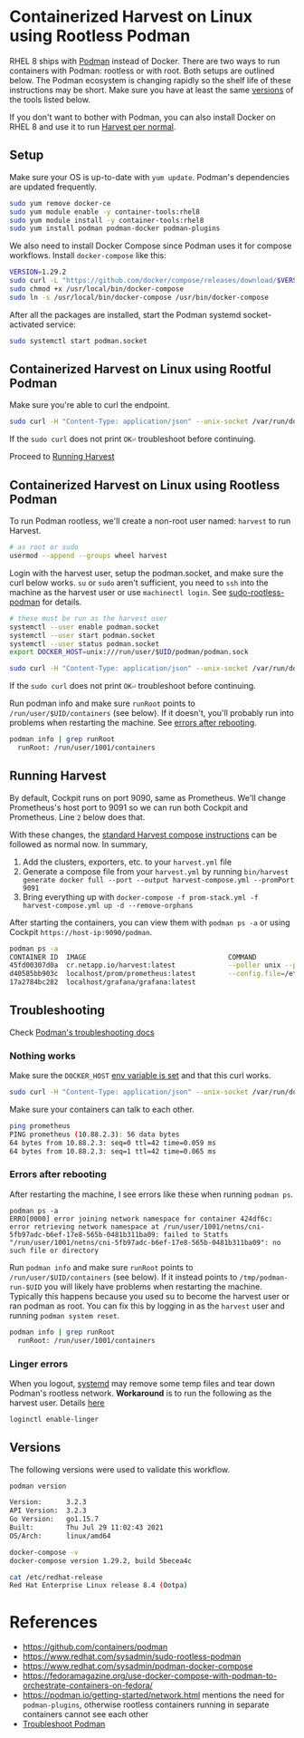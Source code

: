# Containerized Harvest on Linux using Rootless Podman

RHEL 8 ships with [Podman](https://github.com/containers/podman) instead of Docker. There are two ways to run containers with Podman: rootless or with root. Both setups are outlined below. The Podman ecosystem is changing rapidly so the shelf life of these instructions may be short. Make sure you have at least the same [versions](#versions) of the tools listed below. 

If you don't want to bother with Podman, you can also install Docker on RHEL 8 and use it to run [Harvest per normal](https://github.com/NetApp/harvest/tree/main/docker).

## Setup

Make sure your OS is up-to-date with `yum update`. Podman's dependencies are updated frequently.

```bash
sudo yum remove docker-ce
sudo yum module enable -y container-tools:rhel8
sudo yum module install -y container-tools:rhel8
sudo yum install podman podman-docker podman-plugins
```

We also need to install Docker Compose since Podman uses it for compose workflows. Install `docker-compose` like this:
```bash
VERSION=1.29.2
sudo curl -L "https://github.com/docker/compose/releases/download/$VERSION/docker-compose-$(uname -s)-$(uname -m)" -o /usr/local/bin/docker-compose
sudo chmod +x /usr/local/bin/docker-compose
sudo ln -s /usr/local/bin/docker-compose /usr/bin/docker-compose
```

After all the packages are installed, start the Podman systemd socket-activated service:

```bash
sudo systemctl start podman.socket
```

## Containerized Harvest on Linux using Rootful Podman


Make sure you're able to curl the endpoint.

```bash
sudo curl -H "Content-Type: application/json" --unix-socket /var/run/docker.sock http://localhost/_ping
```

If the `sudo curl` does not print `OK⏎` troubleshoot before continuing.

Proceed to [Running Harvest](#running-harvest)

## Containerized Harvest on Linux using Rootless Podman

To run Podman rootless, we'll create a non-root user named: `harvest` to run Harvest.

```bash
# as root or sudo
usermod --append --groups wheel harvest
```

Login with the harvest user, setup the podman.socket, and make sure the curl below works. `su` or `sudo` aren't sufficient, you need to `ssh` into the machine as the harvest user or use `machinectl login`. See [sudo-rootless-podman](https://www.redhat.com/sysadmin/sudo-rootless-podman) for details.

```bash
# these must be run as the harvest user
systemctl --user enable podman.socket
systemctl --user start podman.socket
systemctl --user status podman.socket
export DOCKER_HOST=unix:///run/user/$UID/podman/podman.sock

sudo curl -H "Content-Type: application/json" --unix-socket /var/run/docker.sock http://localhost/_ping
```

If the `sudo curl` does not print `OK⏎` troubleshoot before continuing.

Run podman info and make sure `runRoot` points to `/run/user/$UID/containers` (see below). If it doesn't, you'll probably run into problems when restarting the machine. See [errors after rebooting](#errors-after-rebooting).

```bash
podman info | grep runRoot
  runRoot: /run/user/1001/containers
```

## Running Harvest

By default, Cockpit runs on port 9090, same as Prometheus. We'll change Prometheus's host port to 9091 so we can run both Cockpit and Prometheus. Line `2` below does that.

With these changes, the [standard Harvest compose instructions](https://github.com/NetApp/harvest/tree/main/docker) can be followed as normal now. In summary,
1. Add the clusters, exporters, etc. to your `harvest.yml` file
2. Generate a compose file from your `harvest.yml` by running `bin/harvest generate docker full --port --output harvest-compose.yml --promPort 9091`
3. Bring everything up with `docker-compose -f prom-stack.yml -f harvest-compose.yml up -d --remove-orphans`

After starting the containers, you can view them with `podman ps -a` or using Cockpit `https://host-ip:9090/podman`.

```bash
podman ps -a
CONTAINER ID  IMAGE                                   COMMAND               CREATED        STATUS            PORTS                     NAMES
45fd00307d0a  cr.netapp.io/harvest:latest             --poller unix --p...  5 seconds ago  Up 5 seconds ago  0.0.0.0:12990->12990/tcp  poller_unix_v21.11.0
d40585bb903c  localhost/prom/prometheus:latest        --config.file=/et...  5 seconds ago  Up 5 seconds ago  0.0.0.0:9091->9090/tcp    prometheus
17a2784bc282  localhost/grafana/grafana:latest                              4 seconds ago  Up 5 seconds ago  0.0.0.0:3000->3000/tcp    grafana
```

## Troubleshooting

Check [Podman's troubleshooting docs](https://github.com/containers/podman/blob/main/troubleshooting.md)

### Nothing works

Make sure the `DOCKER_HOST` [env variable is set](#setup) and that this curl works.
```bash
sudo curl -H "Content-Type: application/json" --unix-socket /var/run/docker.sock http://localhost/_ping
```

Make sure your containers can talk to each other.

```bash
ping prometheus
PING prometheus (10.88.2.3): 56 data bytes
64 bytes from 10.88.2.3: seq=0 ttl=42 time=0.059 ms
64 bytes from 10.88.2.3: seq=1 ttl=42 time=0.065 ms
```
### Errors after rebooting
After restarting the machine, I see errors like these when running `podman ps`.

```
podman ps -a
ERRO[0000] error joining network namespace for container 424df6c: error retrieving network namespace at /run/user/1001/netns/cni-5fb97adc-b6ef-17e8-565b-0481b311ba09: failed to Statfs "/run/user/1001/netns/cni-5fb97adc-b6ef-17e8-565b-0481b311ba09": no such file or directory
```

Run `podman info` and make sure `runRoot` points to `/run/user/$UID/containers` (see below). If it instead points to `/tmp/podman-run-$UID` you will likely have problems when restarting the machine. Typically this happens because you used su to become the harvest user or ran podman as root. You can fix this by logging in as the `harvest` user and running `podman system reset`.

```bash
podman info | grep runRoot
  runRoot: /run/user/1001/containers
```

### Linger errors
When you logout, [systemd](https://github.com/containers/podman/blob/main/troubleshooting.md#21-a-rootless-container-running-in-detached-mode-is-closed-at-logout) may remove some temp files and tear down Podman's rootless network. **Workaround** is to run the following as the harvest user. Details [here](https://github.com/containers/podman/issues/6800)

```bash
loginctl enable-linger
```

## Versions

The following versions were used to validate this workflow.

```bash
podman version

Version:      3.2.3
API Version:  3.2.3
Go Version:   go1.15.7
Built:        Thu Jul 29 11:02:43 2021
OS/Arch:      linux/amd64

docker-compose -v
docker-compose version 1.29.2, build 5becea4c

cat /etc/redhat-release
Red Hat Enterprise Linux release 8.4 (Ootpa)
```

# References
- https://github.com/containers/podman
- https://www.redhat.com/sysadmin/sudo-rootless-podman
- https://www.redhat.com/sysadmin/podman-docker-compose
- https://fedoramagazine.org/use-docker-compose-with-podman-to-orchestrate-containers-on-fedora/
- https://podman.io/getting-started/network.html mentions the need for `podman-plugins`, otherwise rootless containers running in separate containers cannot see each other
- [Troubleshoot Podman](https://github.com/containers/podman/blob/main/troubleshooting.md)
